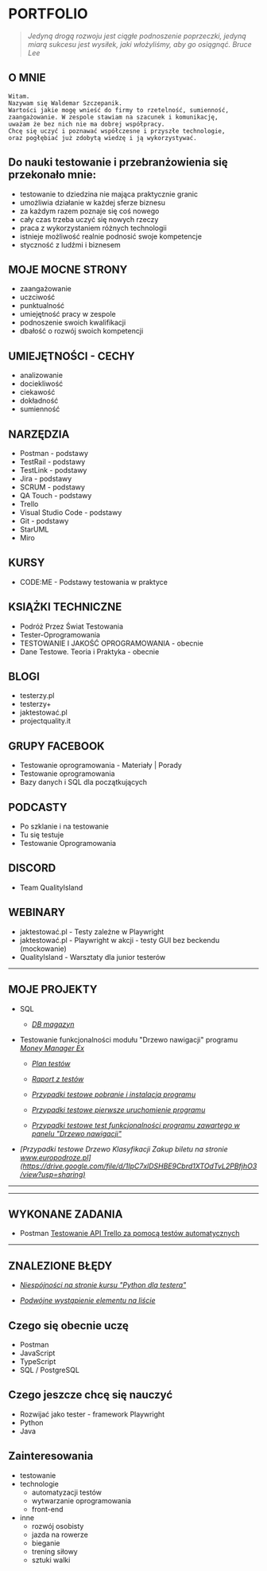 # PORTFOLIO

>*Jedyną drogą rozwoju jest ciągłe podnoszenie poprzeczki,
    jedyną miarą sukcesu jest wysiłek, jaki włożyliśmy,
    aby go osiągnąć.
                    Bruce Lee*

## O MNIE

    Witam.
    Nazywam się Waldemar Szczepanik.
    Wartości jakie mogę wnieść do firmy to rzetelność, sumienność,
    zaangażowanie. W zespole stawiam na szacunek i komunikację,
    uważam że bez nich nie ma dobrej współpracy.
    Chcę się uczyć i poznawać współczesne i przyszłe technologie,
    oraz pogłębiać już zdobytą wiedzę i ją wykorzystywać.

## Do nauki testowanie i przebranżowienia się przekonało mnie:

- testowanie to dziedzina nie mająca praktycznie granic
- umożliwia działanie w każdej sferze biznesu
- za każdym razem poznaje się coś nowego
- cały czas trzeba uczyć się nowych rzeczy
- praca z wykorzystaniem różnych technologii
- istnieje możliwość realnie podnosić swoje kompetencje
- styczność z ludźmi i biznesem

## MOJE MOCNE STRONY

- zaangażowanie
- uczciwość
- punktualność
- umiejętność pracy w zespole
- podnoszenie swoich kwalifikacji
- dbałość o rozwój swoich kompetencji

## UMIEJĘTNOŚCI - CECHY

- analizowanie
- dociekliwość
- ciekawość
- dokładność
- sumienność

## NARZĘDZIA

- Postman - podstawy
- TestRail - podstawy
- TestLink - podstawy
- Jira - podstawy
- SCRUM - podstawy
- QA Touch - podstawy
- Trello
- Visual Studio Code - podstawy
- Git - podstawy
- StarUML
- Miro

## KURSY

- CODE:ME - Podstawy testowania w praktyce

## KSIĄŻKI TECHNICZNE

- Podróż Przez Świat Testowania
- Tester-Oprogramowania
- TESTOWANIE I JAKOŚĆ OPROGRAMOWANIA - obecnie
- Dane Testowe. Teoria i Praktyka - obecnie

## BLOGI

- testerzy.pl
- testerzy+
- jaktestować.pl
- projectquality.it

## GRUPY FACEBOOK

- Testowanie oprogramowania - Materiały | Porady
- Testowanie oprogramowania
- Bazy danych i SQL dla początkujących

## PODCASTY

- Po szklanie i na testowanie
- Tu się testuje
- Testowanie Oprogramowania

## DISCORD

- Team QualityIsland

## WEBINARY

- jaktestować.pl - Testy zależne w Playwright
- jaktestować.pl - Playwright w akcji - testy GUI bez beckendu
  (mockowanie)
- QualityIsland - Warsztaty dla junior testerów

---

## MOJE PROJEKTY

- SQL

  - _[DB magazyn](https://docs.google.com/document/d/1Do4jSPrEjDrLbsxUNqqQVm7llseh58H93mwNvyykE7k/edit?usp=sharing)_

- Testowanie funkcjonalności modułu "Drzewo nawigacji" programu _[Money Manager Ex](https://moneymanagerex.org/)_

  - _[Plan testów](https://docs.google.com/document/d/1wb1_kRhFqycpSflF7TOQeyNprdMG4Tr8gA0qnvj-pHI/edit?usp=sharing)_

  - _[Raport z testów](https://docs.google.com/document/d/1MBoqObqHLsO0XGS1Ec5sf7yFNnrDLAs2S2hXhCRkyWw/edit?usp=sharing)_

  - _[Przypadki testowe pobranie i instalacja programu](https://docs.google.com/spreadsheets/d/1a23RXabsZzhM0CJGHpmoCM7x9zAh_S0B/edit?usp=sharing&ouid=117864180996750139015&rtpof=true&sd=true)_

  - _[Przypadki testowe pierwsze uruchomienie programu](https://docs.google.com/spreadsheets/d/1kNELJJAJhe1tuEtaZaNXVnc-rNQV6YiP/edit?usp=sharing&ouid=117864180996750139015&rtpof=true&sd=true)_

  - _[Przypadki testowe test funkcjonalności programu zawartego w panelu "Drzewo nawigacji"](https://docs.google.com/spreadsheets/d/1fCw3moGbeBQlcjZoq1R6izYscCVf5U02/edit?usp=sharing&ouid=117864180996750139015&rtpof=true&sd=true)_

- _[Przypadki testowe Drzewo Klasyfikacji Zakup biletu na stronie www.europodroze.pl](https://drive.google.com/file/d/1IpC7xlDSHBE9Cbrd1XTOdTvL2PBfjhO3/view?usp=sharing)_

---

---

## WYKONANE ZADANIA
- Postman
      [Testowanie API Trello za pomocą testów automatycznych](https://docs.google.com/document/d/1NXqsADDKijEQBZfiSa3rQdUYnt5bukde9Qhk635gxhM/edit?usp=sharing)

---

## ZNALEZIONE BŁĘDY

- _[Niespójności na stronie kursu "Python dla testera"](https://docs.google.com/document/d/1uES0cM0GyirPBG9jcqsTAHTSzli9-OhZ9LKP3vaoxhY/edit?usp=sharing)_

- _[Podwójne wystąpienie elementu na liście](https://docs.google.com/document/d/1TEn9ugZkXZxX60DVwEwVXJu71Ne8_GXeb7SaYHpmi7M/edit?usp=sharing)_

## Czego się obecnie uczę

- Postman
- JavaScript
- TypeScript
- SQL / PostgreSQL

## Czego jeszcze chcę się nauczyć

- Rozwijać jako tester - framework Playwright
- Python
- Java

## Zainteresowania

- testowanie
- technologie
  - automatyzacji testów
  - wytwarzanie oprogramowania
  - front-end
- inne
  - rozwój osobisty
  - jazda na rowerze
  - bieganie
  - trening siłowy
  - sztuki walki









































































































































































































